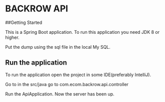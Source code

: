 # BACKROW API

##Getting Started

This is a Spring Boot application. 
To run this application you need JDK 8 or higher.

Put the dump using the sql file in the local My SQL.

## Run the application
To run the application open the project in some IDE(preferably IntelliJ).

Go to in the src/java go to com.ecom.backrow.api.controller

Run the ApiApplication.
Now the  server has been up.